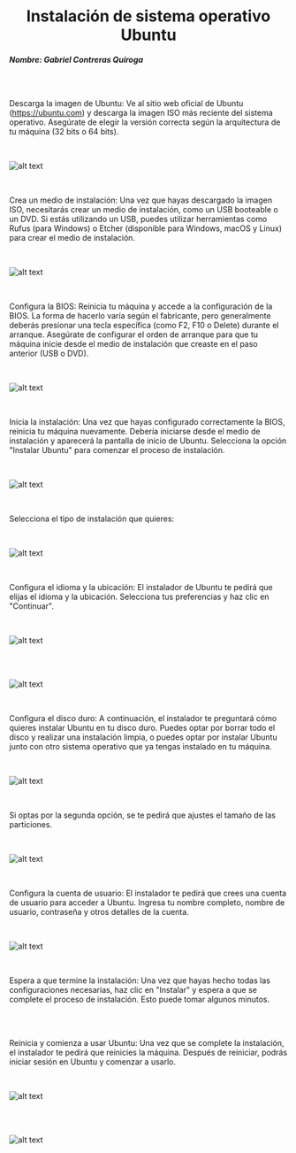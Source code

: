 <center>

# Instalación de sistema operativo Ubuntu


</center>

***Nombre: Gabriel Contreras Quiroga***

<br>

<br>

Descarga la imagen de Ubuntu: Ve al sitio web oficial de Ubuntu (https://ubuntu.com) y descarga la imagen ISO más reciente del sistema operativo. Asegúrate de elegir la versión correcta según la arquitectura de tu máquina (32 bits o 64 bits).

<br>

![alt text](img/1.PNG)

<br>

Crea un medio de instalación: Una vez que hayas descargado la imagen ISO, necesitarás crear un medio de instalación, como un USB booteable o un DVD. Si estás utilizando un USB, puedes utilizar herramientas como Rufus (para Windows) o Etcher (disponible para Windows, macOS y Linux) para crear el medio de instalación.

<br>

![alt text](img/3.PNG)

<br>

Configura la BIOS: Reinicia tu máquina y accede a la configuración de la BIOS. La forma de hacerlo varía según el fabricante, pero generalmente deberás presionar una tecla específica (como F2, F10 o Delete) durante el arranque. Asegúrate de configurar el orden de arranque para que tu máquina inicie desde el medio de instalación que creaste en el paso anterior (USB o DVD).

<br>

![alt text](img/4.jpg)

<br>

Inicia la instalación: Una vez que hayas configurado correctamente la BIOS, reinicia tu máquina nuevamente. Debería iniciarse desde el medio de instalación y aparecerá la pantalla de inicio de Ubuntu. Selecciona la opción "Instalar Ubuntu" para comenzar el proceso de instalación. 

<br>

![alt text](img/5.PNG)

<br>

Selecciona el tipo de instalación que quieres:

<br>

![alt text](img/9.PNG)

<br>

Configura el idioma y la ubicación: El instalador de Ubuntu te pedirá que elijas el idioma y la ubicación. Selecciona tus preferencias y haz clic en "Continuar".

<br>

![alt text](img/4.PNG)

<br>



<br>

![alt text](img/8.PNG)

<br>

Configura el disco duro: A continuación, el instalador te preguntará cómo quieres instalar Ubuntu en tu disco duro. Puedes optar por borrar todo el disco y realizar una instalación limpia, o puedes optar por instalar Ubuntu junto con otro sistema operativo que ya tengas instalado en tu máquina. 

<br>

![alt text](img/10.PNG)

<br>

Si optas por la segunda opción, se te pedirá que ajustes el tamaño de las particiones.

<br>

![alt text](img/11.PNG)

<br>

Configura la cuenta de usuario: El instalador te pedirá que crees una cuenta de usuario para acceder a Ubuntu. Ingresa tu nombre completo, nombre de usuario, contraseña y otros detalles de la cuenta.

<br>

![alt text](img/2.PNG)

<br>

Espera a que termine la instalación: Una vez que hayas hecho todas las configuraciones necesarias, haz clic en "Instalar" y espera a que se complete el proceso de instalación. Esto puede tomar algunos minutos.

<br>



<br>

Reinicia y comienza a usar Ubuntu: Una vez que se complete la instalación, el instalador te pedirá que reinicies la máquina. Después de reiniciar, podrás iniciar sesión en Ubuntu y comenzar a usarlo.

<br>

![alt text](img/12.PNG)

<br>

<br>

![alt text](img/13.PNG)

<br>